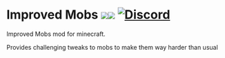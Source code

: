 # Improved Mobs [![](http://cf.way2muchnoise.eu/full_282639.svg)![](http://cf.way2muchnoise.eu/versions/282639.svg)](https://www.curseforge.com/minecraft/mc-mods/improved-mobs) [![Discord](https://img.shields.io/discord/790631506313478155?color=0a48c4&label=discord)](https://discord.gg/8Cx26tfWNs)
Improved Mobs mod for minecraft.

Provides challenging tweaks to mobs to make them way harder than usual
